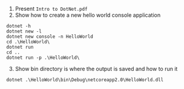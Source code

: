 1. Present `Intro to DotNet.pdf`
2. Show how to create a new hello world console application
```
dotnet -h
dotnet new -l
dotnet new console -n HelloWorld
cd .\HelloWorld\
dotnet run
cd ..
dotnet run -p .\HelloWorld\
```
3. Show bin directory is where the output is saved and how to run it
```
dotnet .\HelloWorld\bin\Debug\netcoreapp2.0\HelloWorld.dll
```
